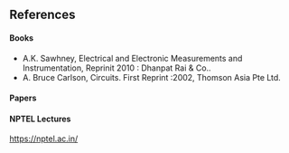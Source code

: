 ## References
#### Books
-  A.K. Sawhney, Electrical and Electronic Measurements and Instrumentation, Reprinit 2010 : Dhanpat Rai & Co..
-  A. Bruce Carlson, Circuits. First Reprint :2002, Thomson Asia Pte Ltd.


#### Papers

#### NPTEL Lectures
https://nptel.ac.in/
